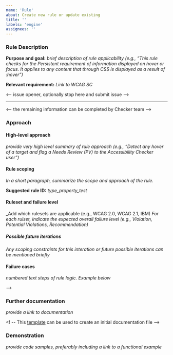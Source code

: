 ```yaml
---
name: 'Rule'
about: Create new rule or update existing
title: ''
labels: 'engine'
assignees: ''
---
```



<!-- Use this template to create a new rule or add to an existing rule. -->
<!-- If you are reporting a bug or problem, please use the bug template instead. -->

<!-- Replace italicized text -->

### Rule Description

**Purpose and goal:** _brief description of rule applicability (e.g., “This rule checks for the Persistent requirement of information displayed on hover or focus. It applies to any content that through CSS is displayed as a result of :hover”)_

**Relevant requirement:** _Link to WCAG SC_

<-- issue opener, optionally stop here and submit issue -->

---

<-- the remaining information can be completed by Checker team -->

### Approach

#### High-level approach

_provide very high level summary of rule approach (e.g., “Detect any hover of a target and flag a Needs Review (PV) to the Accessibility Checker user”)_

#### Rule scoping

_In a short paragraph, summarize the scope and approach of the rule._

**Suggested rule ID:** _type_property_test_
<!-- Use the above format, where: -->
<!-- TYPE is the distinguishing name of the rule file where this rule ID is located. e.g. for a rule in rpt-aria-rules.ts file, the type is 'aria' -->
<!-- PROPERTY is the thing being tested, e.g. alt, label, structure, captions, on_click, color_use, summary, contrast -->
<!-- TEST is the thing that is tested for, e.g. exists? valid? grouped? related? unique? consistent? misuse? or review? (often used in some of the more general 'needs review' rules) -->
<!-- See [Checker-New-Rules-IDs-final.xlsx](https://ibm.ent.box.com/file/717584034994?s=kldsplaifciighv1eh3o4fygjw59gk3f) for examples. -->

#### Ruleset and failure level

_Add which rulesets are applicable (e.g., WCAG 2.0, WCAG 2.1, IBM)
_For each rulset, indicate the expected overall failure level (e.g., Violation, Potential Violations, Recommendation)_

##### Possible future iterations

_Any scoping constraints for this interation or future possible iterations can be mentioned briefly_

#### Failure cases

_numbered text steps of rule logic. Example below_

<!-- 1.	Is :hover used? No, pass; Yes, proceed -->
<!-- 2. Is display being altered in relation with hover? No, pass; Yes, proceed -->
<!-- 3.	Is the element affected by display a direct child of the trigger element (the one with hover) Yes, pass; No, PV -->
-->

### Further documentation

_provide a link to documentation_

<!-- A boxnote for investigation is normally located at https://ibm.box.com/s/eep2on2xxyumeollzi4u3z0ji9auqyzf -->
<! -- This [template](https://ibm.box.com/s/mii0m4jvpf5gruyukamxh4gi1xr40h8b) can be used to create an initial documentation file  -->

### Demonstration

_provide code samples, preferably including a link to a functional example_
